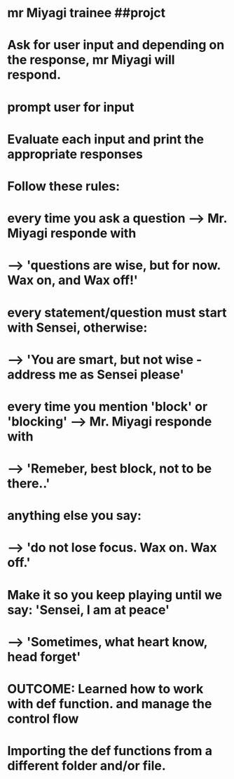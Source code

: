# mr Miyagi trainee ##projct
# Ask for user input and depending on the response, mr Miyagi will respond.
#
# prompt user for input
# Evaluate each input and print the appropriate responses
# Follow these rules:
#
# every time you ask a question --> Mr. Miyagi responde with
# --> 'questions are wise, but for now. Wax on, and Wax off!'
# every statement/question must start with Sensei, otherwise:
# --> 'You are smart, but not wise - address me as Sensei please'
# every time you mention 'block' or 'blocking' --> Mr. Miyagi responde with
# --> 'Remeber, best block, not to be there..'
# anything else you say:
# --> 'do not lose focus. Wax on. Wax off.'

# Make it so you keep playing until we say: 'Sensei, I am at peace'
# --> 'Sometimes, what heart know, head forget'

# OUTCOME: Learned how to work with def function. and manage the control flow
# Importing the def functions from a different folder and/or file.